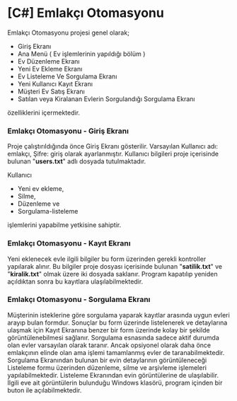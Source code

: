 # [C#] Emlakçı Otomasyonu
Emlakçı Otomasyonu projesi genel olarak;

  - Giriş Ekranı
  - Ana Menü ( Ev işlemlerinin yapıldığı bölüm )
  - Ev Düzenleme Ekranı
  - Yeni Ev Ekleme Ekranı
  - Ev Listeleme Ve Sorgulama Ekranı
  - Yeni Kullanıcı Kayıt Ekranı
  - Müşteri Ev Satış Ekranı
  - Satılan veya Kiralanan Evlerin Sorgulandığı Sorgulama Ekranı
  
özelliklerini içermektedir.
### Emlakçı Otomasyonu - Giriş Ekranı
Proje çalıştırıldığında önce Giriş Ekranı gösterilir. Varsayılan Kullanıcı adı: emlakçı, Şifre: giriş olarak ayarlanmıştır.
Kullanıcı bilgileri proje içerisinde bulunan "**users.txt**" adlı dosyada tutulmaktadır.

Kullanıcı
  - Yeni ev ekleme,
  - Silme,
  - Düzenleme ve
  - Sorgulama-listeleme
  
işlemlerini yapabilme yetkisine sahiptir.

### Emlakçı Otomasyonu - Kayıt Ekranı
Yeni eklenecek evle ilgili bilgiler bu form üzerinden gerekli kontroller yapılarak alınır. Bu bilgiler proje dosyası içerisinde bulunan "**satilik.txt**" ve "**kiralik.txt**" olmak üzere iki dosyada saklanır. Program kapatılıp yeniden açıldıktan sonra bu kayıtlara ulaşılabilmektedir.

### Emlakçı Otomasyonu - Sorgulama Ekranı
Müşterinin isteklerine göre sorgulama yaparak kayıtlar arasında uygun evleri arayıp bulan formdur. Sonuçlar bu form üzerinde listelenerek ve detaylarına ulaşmak için Kayıt Ekranına benzer bir form üzerinde kolay bir şekilde görüntülenebilmesi sağlanır. Sorgulama esnasında sadece aktif durumda olan evler varsayılan olarak taranır. Ancak opsiyonel olarak daha önce emlakçının elinde olan ama işlemi tamamlanmış evler de taranabilmektedir. Sorgulama Ekranından bulunan bir evin detaylarının görüntüleneceği Listeleme formu üzerinden düzenleme, silme ve arşivleme işlemeleri yapılabilmektedir.
Listeleme Ekranından evin görüntülerine de ulaşılabilir. İlgili eve ait görüntülerin bulunduğu Windows klasörü, program içinden bir buton ile açılabilmektedir.
